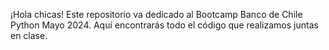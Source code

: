 ¡Hola chicas! Este repositorio va dedicado al Bootcamp Banco de Chile Python Mayo 2024.
Aquí encontrarás todo el código que realizamos juntas en clase. 